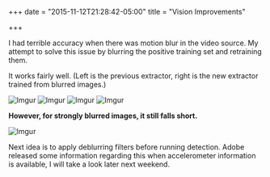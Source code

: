 +++
date = "2015-11-12T21:28:42-05:00"
title = "Vision Improvements"

+++

I had terrible accuracy when there was motion blur in the video source. My attempt to solve this issue by blurring the positive training set and retraining them.

It works fairly well. (Left is the previous extractor, right is the new extractor trained from blurred images.)

![Imgur](//i.imgur.com/auMfAso.png)
![Imgur](//i.imgur.com/o4RQpHV.png)
![Imgur](//i.imgur.com/NraKfsQ.png)
![Imgur](//i.imgur.com/usUkqm5.png)

**However, for strongly blurred images, it still falls short.**

![Imgur](//i.imgur.com/Psjupmb.png)

Next idea is to apply deblurring filters before running detection. Adobe released some information regarding this when accelerometer information is available, I will take a look later next weekend.
